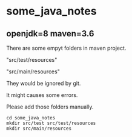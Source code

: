 # some_java_notes

## openjdk=8 maven=3.6

There are some empyt folders in maven project.

"src/test/resources"

"src/main/resources"

They would be ignored by git.

It might causes some errors.

Please add those folders manually.
```
cd some_java_notes
mkdir src/test src/test/resources
mkdir src/main/resources
```


